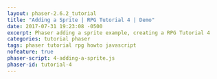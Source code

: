 ```yaml
---
layout: phaser-2.6.2_tutorial
title: "Adding a Sprite | RPG Tutorial 4 | Demo"
date: 2017-07-31 19:23:08 -0500
excerpt: Phaser adding a sprite example, creating a RPG Tutorial 4
categories: tutorial phaser
tags: phaser tutorial rpg howto javascript
nofeature: true
phaser-script: 4-adding-a-sprite.js
phaser-id: tutorial-4
---
```

